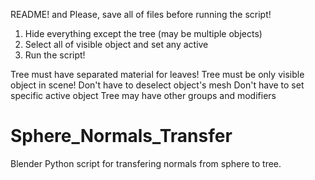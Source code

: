 README! and Please, save all of files before running the script!

1. Hide everything except the tree (may be multiple objects)
2. Select all of visible object and set any active
3. Run the script!

Tree must have separated material for leaves!
Tree must be only visible object in scene!
Don't have to deselect object's mesh
Don't have to set specific active object
Tree may have other groups and modifiers

# Sphere_Normals_Transfer
Blender Python script for transfering normals from sphere to tree.
